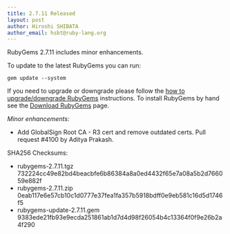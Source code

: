 ```yaml
---
title: 2.7.11 Released
layout: post
author: Hiroshi SHIBATA
author_email: hsbt@ruby-lang.org
---
```


RubyGems 2.7.11 includes minor enhancements.

To update to the latest RubyGems you can run:

    gem update --system

If you need to upgrade or downgrade please follow the [how to upgrade/downgrade
RubyGems][upgrading] instructions.  To install RubyGems by hand see the
[Download RubyGems][download] page.

_Minor enhancements:_

* Add GlobalSign Root CA - R3 cert and remove outdated certs. Pull request #4100 by Aditya Prakash.


SHA256 Checksums:

* rubygems-2.7.11.tgz  
  732224cc49e82bd4beacbfe6b86384a8a0ed4432f65e7a08a5b2d766059e882f
* rubygems-2.7.11.zip  
  0eab117e6e57cb10c1d0777e37fea1fa357b5918bdff0e9eb581c16d5d1746f5
* rubygems-update-2.7.11.gem  
  9383ede21fb93e9ecda251861ab1d7d4d98f26054b4c13364f0f9e26b2a4f290


[download]: http://rubygems.org/pages/download
[upgrading]: http://docs.seattlerb.org/rubygems/UPGRADING_rdoc.html

